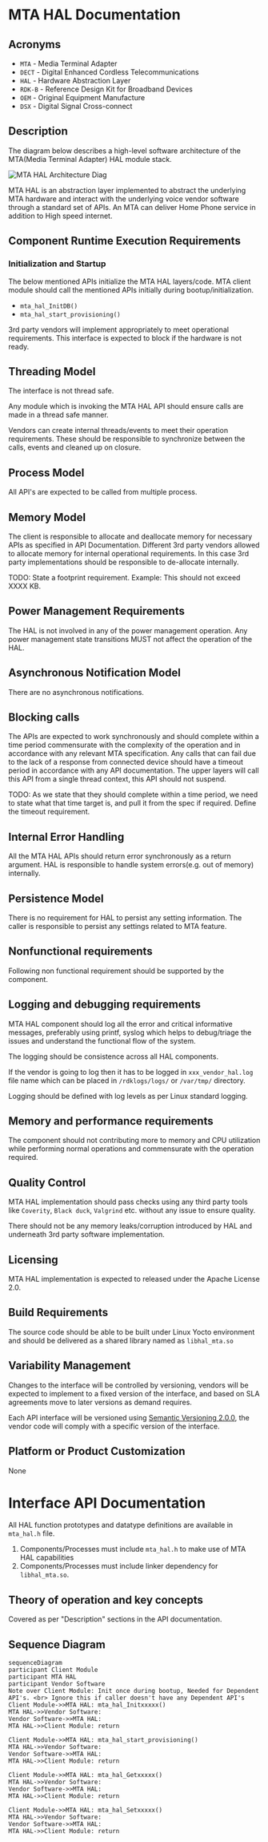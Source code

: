# MTA HAL Documentation

## Acronyms

- `MTA` \- Media Terminal Adapter
- `DECT` \- Digital Enhanced Cordless Telecommunications
- `HAL` \- Hardware Abstraction Layer
- `RDK-B` \- Reference Design Kit for Broadband Devices
- `OEM` \- Original Equipment Manufacture
- `DSX` \- Digital Signal Cross-connect

## Description
The diagram below describes a high-level software architecture of the MTA(Media Terminal Adapter) HAL module stack.

![MTA HAL Architecture Diag](images/mta_hal_architecture.png)

MTA HAL is an abstraction layer implemented to abstract the underlying MTA hardware and interact with the underlying voice vendor software through a standard set of APIs. An MTA can deliver Home Phone service in addition to High speed internet.

## Component Runtime Execution Requirements

### Initialization and Startup

The below mentioned APIs initialize the MTA HAL layers/code. MTA client module should call the mentioned APIs initially during bootup/initialization.

- `mta_hal_InitDB()`
- `mta_hal_start_provisioning()`

3rd party vendors will implement appropriately to meet operational requirements. This interface is expected to block if the hardware is not ready.

## Threading Model

The interface is not thread safe.

Any module which is invoking the MTA HAL API should ensure calls are made in a thread safe manner.

Vendors can create internal threads/events to meet their operation requirements.  These should be responsible to synchronize between the calls, events and cleaned up on closure.

## Process Model

All API's are expected to be called from multiple process.

## Memory Model

The client is responsible to allocate and deallocate memory for necessary APIs as specified in API Documentation.
Different 3rd party vendors allowed to allocate memory for internal operational requirements. In this case 3rd party implementations should be responsible to de-allocate internally.

TODO:
State a footprint requirement. Example: This should not exceed XXXX KB.

## Power Management Requirements

The HAL is not involved in any of the power management operation.
Any power management state transitions MUST not affect the operation of the HAL.

## Asynchronous Notification Model

There are no asynchronous notifications.

## Blocking calls

The APIs are expected to work synchronously and should complete within a time period commensurate with the complexity of the operation and in accordance with any relevant MTA specification. 
Any calls that can fail due to the lack of a response from connected device should have a timeout period in accordance with any API documentation.
The upper layers will call this API from a single thread context, this API should not suspend.

TODO:
As we state that they should complete within a time period, we need to state what that time target is, and pull it from the spec if required. Define the timeout requirement.

## Internal Error Handling

All the MTA HAL APIs should return error synchronously as a return argument. HAL is responsible to handle system errors(e.g. out of memory) internally.

## Persistence Model

There is no requirement for HAL to persist any setting information. The caller is responsible to persist any settings related to MTA feature.

## Nonfunctional requirements

Following non functional requirement should be supported by the component.

## Logging and debugging requirements

MTA HAL component should log all the error and critical informative messages, preferably using printf, syslog which helps to debug/triage the issues and understand the functional flow of the system.

The logging should be consistence across all HAL components.

If the vendor is going to log then it has to be logged in `xxx_vendor_hal.log` file name which can be placed in `/rdklogs/logs/` or `/var/tmp/` directory.

Logging should be defined with log levels as per Linux standard logging.

## Memory and performance requirements

The component should not contributing more to memory and CPU utilization while performing normal operations and commensurate with the operation required.

## Quality Control

MTA HAL implementation should pass checks using any third party tools like `Coverity`, `Black duck`, `Valgrind` etc. without any issue to ensure quality.

There should not be any memory leaks/corruption introduced by HAL and underneath 3rd party software implementation.

## Licensing

MTA HAL implementation is expected to released under the Apache License 2.0.

## Build Requirements

The source code should be able to be built under Linux Yocto environment and should be delivered as a shared library named as `libhal_mta.so`

## Variability Management

Changes to the interface will be controlled by versioning, vendors will be expected to implement to a fixed version of the interface, and based on SLA agreements move to later versions as demand requires.

Each API interface will be versioned using [Semantic Versioning 2.0.0](https://semver.org/), the vendor code will comply with a specific version of the interface.

## Platform or Product Customization

None

# Interface API Documentation

All HAL function prototypes and datatype definitions are available in `mta_hal.h` file.
  1.  Components/Processes must include `mta_hal.h` to make use of MTA HAL capabilities
  2.  Components/Processes must include linker dependency for `libhal_mta.so`.

## Theory of operation and key concepts

Covered as per "Description" sections in the API documentation.

## Sequence Diagram

```mermaid
sequenceDiagram
participant Client Module
participant MTA HAL
participant Vendor Software
Note over Client Module: Init once during bootup, Needed for Dependent API's. <br> Ignore this if caller doesn't have any Dependent API's
Client Module->>MTA HAL: mta_hal_Initxxxxx()
MTA HAL->>Vendor Software: 
Vendor Software->>MTA HAL: 
MTA HAL->>Client Module: return

Client Module->>MTA HAL: mta_hal_start_provisioning()
MTA HAL->>Vendor Software: 
Vendor Software->>MTA HAL: 
MTA HAL->>Client Module: return

Client Module->>MTA HAL: mta_hal_Getxxxxx()
MTA HAL->>Vendor Software: 
Vendor Software->>MTA HAL: 
MTA HAL->>Client Module: return

Client Module->>MTA HAL: mta_hal_Setxxxxx()
MTA HAL->>Vendor Software: 
Vendor Software->>MTA HAL: 
MTA HAL->>Client Module: return
```
